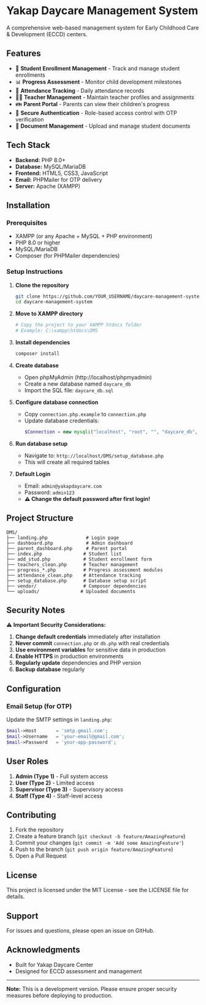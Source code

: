# Yakap Daycare Management System

A comprehensive web-based management system for Early Childhood Care & Development (ECCD) centers.

## Features

- 👥 **Student Enrollment Management** - Track and manage student enrollments
- 📊 **Progress Assessment** - Monitor child development milestones
- 📅 **Attendance Tracking** - Daily attendance records
- 👨‍🏫 **Teacher Management** - Maintain teacher profiles and assignments
- 👪 **Parent Portal** - Parents can view their children's progress
- 🔐 **Secure Authentication** - Role-based access control with OTP verification
- 📄 **Document Management** - Upload and manage student documents

## Tech Stack

- **Backend:** PHP 8.0+
- **Database:** MySQL/MariaDB
- **Frontend:** HTML5, CSS3, JavaScript
- **Email:** PHPMailer for OTP delivery
- **Server:** Apache (XAMPP)

## Installation

### Prerequisites

- XAMPP (or any Apache + MySQL + PHP environment)
- PHP 8.0 or higher
- MySQL/MariaDB
- Composer (for PHPMailer dependencies)

### Setup Instructions

1. **Clone the repository**
   ```bash
   git clone https://github.com/YOUR_USERNAME/daycare-management-system.git
   cd daycare-management-system
   ```

2. **Move to XAMPP directory**
   ```bash
   # Copy the project to your XAMPP htdocs folder
   # Example: C:\xampp\htdocs\DMS
   ```

3. **Install dependencies**
   ```bash
   composer install
   ```

4. **Create database**
   - Open phpMyAdmin (http://localhost/phpmyadmin)
   - Create a new database named `daycare_db`
   - Import the SQL file: `daycare_db.sql`

5. **Configure database connection**
   - Copy `connection.php.example` to `connection.php`
   - Update database credentials:
     ```php
     $Connection = new mysqli("localhost", "root", "", "daycare_db", 3306);
     ```

6. **Run database setup**
   - Navigate to: `http://localhost/DMS/setup_database.php`
   - This will create all required tables

7. **Default Login**
   - Email: `admin@yakapdaycare.com`
   - Password: `admin123`
   - **⚠️ Change the default password after first login!**

## Project Structure

```
DMS/
├── landing.php              # Login page
├── dashboard.php            # Admin dashboard
├── parent_dashboard.php     # Parent portal
├── index.php               # Student list
├── add_stud.php            # Student enrollment form
├── teachers_clean.php      # Teacher management
├── progress_*.php          # Progress assessment modules
├── attendance_clean.php    # Attendance tracking
├── setup_database.php      # Database setup script
├── vendor/                 # Composer dependencies
└── uploads/               # Uploaded documents
```

## Security Notes

⚠️ **Important Security Considerations:**

1. **Change default credentials** immediately after installation
2. **Never commit** `connection.php` or `db.php` with real credentials
3. **Use environment variables** for sensitive data in production
4. **Enable HTTPS** in production environments
5. **Regularly update** dependencies and PHP version
6. **Backup database** regularly

## Configuration

### Email Setup (for OTP)

Update the SMTP settings in `landing.php`:

```php
$mail->Host       = 'smtp.gmail.com';
$mail->Username   = 'your-email@gmail.com';
$mail->Password   = 'your-app-password';
```

## User Roles

1. **Admin (Type 1)** - Full system access
2. **User (Type 2)** - Limited access
3. **Supervisor (Type 3)** - Supervisory access
4. **Staff (Type 4)** - Staff-level access

## Contributing

1. Fork the repository
2. Create a feature branch (`git checkout -b feature/AmazingFeature`)
3. Commit your changes (`git commit -m 'Add some AmazingFeature'`)
4. Push to the branch (`git push origin feature/AmazingFeature`)
5. Open a Pull Request

## License

This project is licensed under the MIT License - see the LICENSE file for details.

## Support

For issues and questions, please open an issue on GitHub.

## Acknowledgments

- Built for Yakap Daycare Center
- Designed for ECCD assessment and management

---

**Note:** This is a development version. Please ensure proper security measures before deploying to production.
